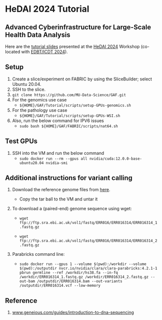 # HeDAI 2024 Tutorial
## Advanced Cyberinfrastructure for Large-Scale Health Data Analysis

Here are the [tutorial slides](https://drive.google.com/file/d/1wiAZHboUWxXR7gBSBpsG1Zw9q48yjXDN/view?usp=sharing) presented at the [HeDAI 2024](https://sites.google.com/view/hedai2024) Workshop (co-located with [EDBT/ICDT 2024](https://dastlab.github.io/edbticdt2024/)).

## Setup
1. Create a slice/experiment on FABRIC by using the SliceBuilder; select Ubuntu 20.04.
2. SSH to the slice.
3. `git clone https://github.com/MU-Data-Science/GAF.git`
4. For the genomics use case
   - `${HOME}/GAF/Tutorial/scripts/setup-GPUs-genomics.sh` 
5. For the pathology use case
   - `${HOME}/GAF/Tutorial/scripts/setup-GPUs-WSI.sh`
6. Also, run the below command for IPV6 issues
   - `sudo bash ${HOME}/GAF/FABRIC/scripts/nat64.sh`

## Test GPUs
1. SSH into the VM and run the below command
   - `sudo docker run --rm --gpus all nvidia/cuda:12.0.0-base-ubuntu20.04 nvidia-smi`
   
## Additional instructions for variant calling
1. Download the reference genome files from [here](https://mailmissouri-my.sharepoint.com/:u:/g/personal/raopr_umsystem_edu/EcAAl7ea7kJGiVzbMuI5XicBOq2jEXeLN38rL8NSqii5HQ?e=8njtmq).
   - Copy the tar ball to the VM and untar it
          
3. To download a (paired-end) genome sequence using wget:

   - `wget ftp://ftp.sra.ebi.ac.uk/vol1/fastq/ERR016/ERR016314/ERR016314_1.fastq.gz`

   - `wget ftp://ftp.sra.ebi.ac.uk/vol1/fastq/ERR016/ERR016314/ERR016314_2.fastq.gz`
4. Parabricks command line:
   
   - `sudo docker run --gpus 1 --volume $(pwd):/workdir --volume $(pwd):/outputdir nvcr.io/nvidia/clara/clara-parabricks:4.2.1-1 pbrun germline --ref /workdir/hs38.fa --in-fq /workdir/ERR016314_1.fastq.gz /workdir/ERR016314_2.fastq.gz --out-bam /outputdir/ERR016314.bam --out-variants /outputdir/ERR016314.vcf --low-memory`

## Reference

1. www.geneious.com/guides/introduction-to-dna-sequencing
